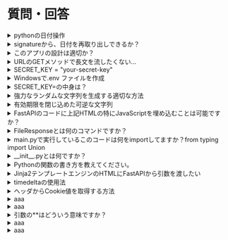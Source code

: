 # 質問・回答

<details><summary>pythonの日付操作</summary>

## Q.
timedelta()の月や年の場合などほかの場合の使い方を教えてください。

## A.
`timedelta`は、特定の期間を表すための便利なクラスです。ただし、`timedelta`自体は日付と時間を表すためのもので、月や年の単位を直接サポートしていません。これは、月や年の長さが一定ではないためです（例えば、月の日数は30日や31日、2月は28日や29日）。

月や年の単位を扱うためには、Pythonの`dateutil`ライブラリを使うことが一般的です。このライブラリには、より高機能な`relativedelta`クラスがあり、これを使用することで月や年を簡単に操作できます。

まず、必要なライブラリをインストールします：
```bash
pip install python-dateutil
```

次に、以下のコード例で`relativedelta`を使って月や年を操作する方法を示します：

```python
from datetime import date
from dateutil.relativedelta import relativedelta

# 今日の日付
today = date.today()

# 1ヶ月後の日付を取得
one_month_later = today + relativedelta(months=1)
print(f"1ヶ月後の日付: {one_month_later}")

# 1年前の日付を取得
one_year_ago = today relativedelta(years=1)
print(f"1年前の日付: {one_year_ago}")
```

このコードでは、`relativedelta`を使って以下のような操作を行っています：
`relativedelta(months=1)`で1ヶ月後の日付を取得
`relativedelta(years=1)`で1年前の日付を取得

`relativedelta`を使うことで、月や年の単位を簡単に操作できるようになります。ぜひ試してみてください！

何か他に質問があれば、いつでもお知らせくださいね。😊

</details>

<details><summary>signatureから、日付を再取り出しできるか？</summary>

## Q.
この関数の返却値であるsignatureから、日付を再取り出しする関数は可能ですか？

## A.
デジタル署名の目的はメッセージの認証と整合性の確認であり、署名そのものから元のメッセージや日付を抽出することはできません。署名はメッセージのハッシュ値に基づいて生成されるため、元のメッセージや日付を再生成することは数学的に不可能です。これは、メッセージが改ざんされていないことを確認するための重要な特性です。

ただし、メッセージと日付を組み合わせた形式で保存し、それを後で検証することはできます。例えば、元のメッセージと日付を結合して保存し、その結合されたメッセージに対して署名を生成し、後でその署名を検証することで、メッセージと日付が改ざんされていないことを確認できます。

### 例：メッセージと日付を検証するコード

1. **署名生成関数**:
   ```python
   from datetime import date
   from cryptography.hazmat.primitives import hashes
   from cryptography.hazmat.primitives.asymmetric import padding
   from cryptography.hazmat.primitives.serialization import load_pem_private_key

   def sign_message(private_key, message: str, date: date):
       combined_message = message + str(date)
       signature = private_key.sign(
           combined_message.encode(),
           padding.PSS(
               mgf=padding.MGF1(hashes.SHA256()),
               salt_length=padding.PSS.MAX_LENGTH
           ),
           hashes.SHA256()
       )
       return signature, combined_message
   ```

2. **署名検証関数**:
   ```python
   def verify_signature(public_key, combined_message: str, signature):
       try:
           public_key.verify(
               signature,
               combined_message.encode(),
               padding.PSS(
                   mgf=padding.MGF1(hashes.SHA256()),
                   salt_length=padding.PSS.MAX_LENGTH
               ),
               hashes.SHA256()
           )
           return True
       except:
           return False
   ```

3. **使用例**:
   ```python
   from cryptography.hazmat.primitives.asymmetric import rsa

   # 秘密鍵をファイルから読み込む関数（参考）
   def load_private_key(key_file: str):
       with open(key_file, "rb") as key_file:
           private_key = load_pem_private_key(key_file.read(), password=None)
       return private_key

   # 公開鍵を取得
   private_key = load_private_key("./my-local.key")
   public_key = private_key.public_key()

   # 署名の生成
   today_date = date.today()
   message = "ExampleMessage"
   signature, combined_message = sign_message(private_key, message, today_date)

   # 署名の検証
   is_valid = verify_signature(public_key, combined_message, signature)
   print(f"署名が有効かどうか: {is_valid}")
   ```

この方法で、メッセージと日付が改ざんされていないことを検証できますが、署名そのものから日付を取り出すことはできません。

他に質問があれば、どうぞお知らせくださいね！😊

</details>

<details><summary>このアプリの設計は適切か？</summary>

## Q.
このアプリの設計で適切かどうか教えてください。今アプリを作っています。弁当注文アプリです。ユーザーがスマホでNFCカードを読み取り、NFCカードに記録されているURLのポータルサイトにアクセスをすると、アクセス先画面がユーザーIDとパスワードの入力を要求する。ユーザーがそれらを入力後OKボタンを押すと、入力したユーザーIDとパスワードと今日の日付でcombined_messageをつくり、combined_messageを使って署名を生成つまりsignatureをつくる。combined_messageとsignatureはユーザーのブラウザのCookieに保存される。次回ポータルサイトにアクセスすると、combined_messageから日付を取り出してsignatureがcombined_messageの署名であることを確認する。Trueならば日付のチェックをする。Falseならば、エラー画面に遷移する。どうでしょうか？

## A.
アプリの設計についてお話しいただきありがとうございます。全体的に非常によく考えられた設計だと思います。ただし、セキュリティやユーザー体験の観点からいくつかのポイントを考慮することをおすすめします。

### 良い点
1. **NFCカードの利用**: スマートで便利な方法です。
2. **署名の生成と検証**: 安全なデータやユーザー認証のための良い方法です。

### 改善提案
1. **ブラウザのCookieの利用**:
   Cookieに保存する情報が多いと、セキュリティリスクが高まります。特に署名やcombined_messageのような重要な情報はセキュアなストレージ（例えば`localStorage`や`sessionStorage`）を検討することが望ましいです。

2. **日付と署名の検証**:
   Combined_messageから日付を取り出し、署名を検証する部分が重要です。これが成功した場合、日付をチェックして、例えば30日以内に発行されたものであるかを確認するロジックを追加することをお勧めします。

3. **セッション管理**:
   ログインセッションの有効期限や、セッション管理を適切に行い、長時間ログイン状態が続くことによるセキュリティリスクを防ぎます。

### 改善後のフロー
1. **ユーザーがNFCカードを読み取る**:
   URLのポータルサイトにアクセスする。

2. **ユーザーIDとパスワードの入力**:
   フォームでIDとパスワードを入力し、OKボタンを押す。

3. **署名の生成**:
   - 入力したID、パスワード、今日の日付を組み合わせた`combined_message`を作成。
   - `combined_message`を使って署名を生成し、`signature`を作成。
   - `combined_message`と`signature`をセキュアなストレージに保存。

4. **次回アクセス時の検証**:
   - ポータルサイトにアクセスすると、保存された`combined_message`から日付を取り出す。
   - `combined_message`と`signature`を使って署名の検証を行う。
   - 検証が成功した場合、日付のチェックを行い、許可された範囲内の日付か確認。
   - 検証が失敗した場合や日付が無効な場合、エラー画面に遷移。

このように改良すると、セキュリティとユーザーエクスペリエンスが向上するでしょう。何か他にご質問や詳細についてご相談があれば、どうぞお知らせください！😊

</details>

<details><summary>URLのGETメソッドで長文を流したくない…</summary>

## Q.
上記設計で、署名であるsignatureからハッシュにつかった日付は取り出せないと回答が以前ありました。URLのGETメソッドで長文を流したくないため、日付を取り出せるシグネチャーみたいな何か良い工夫やお知恵はありませんか？

## A.
承知しました。URLのGETメソッドで長文を送信しないための工夫として、いくつかの方法を検討できます。これらの方法は、日付を取り出せるようにするだけでなく、データのセキュリティと効率性も向上させます。

### 方法1: 署名とは別に日付を保存
署名と同時に日付を別に保存しておき、次回アクセス時に取り出して検証する方法です。この方法では、署名生成時に使用した日付をクッキーやセッションストレージに保存することで、署名と日付を効率的に検証できます。

### 方法2: 短縮ハッシュを使用
日付を含むメッセージのハッシュを生成し、そのハッシュの一部を含む短いトークンを使用する方法です。日付のハッシュ部分を検証することで、日付が正しいかどうかを確認できます。

### 方法3: JSON Web Tokens (JWT) を使用
JWTを使用して、署名済みのトークンにデータを埋め込み、署名検証とデータの取り出しを同時に行います。JWTは、データのペイロードに日付を含めることができ、さらに署名付きであるため、データの改ざんを防げます。

以下に、JWTを使用する例を示します：

1. **必要なライブラリのインストール**:
   ```bash
   pip install pyjwt
   ```

2. **JWTの生成と検証**:
   ```python
   import jwt
   from datetime import datetime, timedelta

   SECRET_KEY = "your-secret-key"

   # JWTの生成関数
   def create_jwt(username: str, password: str, date: datetime):
       payload = {
           "username": username,
           "password": password,
           "date": str(date),
           "exp": datetime.utcnow() + timedelta(days=1)  # 有効期限を設定
       }
       token = jwt.encode(payload, SECRET_KEY, algorithm="HS256")
       return token

   # JWTの検証関数
   def verify_jwt(token: str):
       try:
           payload = jwt.decode(token, SECRET_KEY, algorithms=["HS256"])
           return payload
       except jwt.ExpiredSignatureError:
           return None
       except jwt.InvalidTokenError:
           return None

   # 使用例
   today_date = datetime.today()
   token = create_jwt("example_user", "example_password", today_date)
   print(f"Generated JWT: {token}")

   payload = verify_jwt(token)
   if payload:
       print(f"Token is valid. Payload: {payload}")
   else:
       print("Invalid or expired token.")
   ```

この方法を使用することで、トークンに含まれる日付を直接取り出し、署名の有効性を検証できます。JWTは、データのセキュリティを確保しながら、必要な情報を効率的に管理できます。

これらの方法が役立つことを願っています。他にも質問や詳細なアドバイスが必要であれば、どうぞお知らせください！😊

</details>

<details><summary>SECRET_KEY = "your-secret-key"</summary>

## Q.
上記コードのこの部分は何ですか？実際のファイルのパスでしょうか？SECRET_KEY = "your-secret-key"

## A.
`SECRET_KEY = "your-secret-key"` は実際のファイルのパスではなく、JWT (JSON Web Token) を生成および検証するために使用する秘密鍵を表しています。この秘密鍵は、トークンの署名を生成し、そのトークンの整合性を検証するために使用されます。

具体的には、`SECRET_KEY` はトークンのペイロード部分をハッシュ化し、署名を作成する際に使います。トークンを検証するときも、同じ`SECRET_KEY`を使ってトークンが改ざんされていないか確認します。

このキーは、セキュリティ上重要なため、強力かつ安全な値を設定する必要があります。以下は、実際のアプリケーションで`SECRET_KEY`を設定する例です：

```python
import os

SECRET_KEY = os.getenv("SECRET_KEY", "your-default-secret-key")
```

このコードでは、環境変数`SECRET_KEY`から秘密鍵を取得し、環境変数が設定されていない場合にはデフォルト値`"your-default-secret-key"`を使用します。環境変数に設定することで、コードにハードコーディングすることなく安全に管理できます。

### 環境変数を設定する方法 (例: `.env`ファイル)
1. プロジェクトディレクトリに `.env` ファイルを作成し、以下のように記述します：
   ```
   SECRET_KEY=your-very-strong-secret-key
   ```

2. Pythonコード内で、`python-dotenv` パッケージを使って環境変数を読み込みます：
   ```python
   from dotenv import load_dotenv
   import os

   load_dotenv()
   SECRET_KEY = os.getenv("SECRET_KEY")
   ```

この方法を使うことで、秘密鍵をより安全に管理できます。

他にもご質問があれば、どうぞお知らせくださいね！😊

</details>

<details><summary>Windowsで.env ファイルを作成</summary>

## Q.
プロジェクトディレクトリに .env ファイルを作成し、以下のように記述します：と上記にありますが、Windowsではどのようにして.envファイルを作るのですか？

## A.
Windowsで`.env`ファイルを作成するのはとても簡単です。以下の手順に従ってください：

1. **プロジェクトディレクトリを開く**:
   - まず、プロジェクトが保存されているフォルダをエクスプローラで開きます。

2. **テキストエディタを使用する**:
   - 任意のテキストエディタ（例えば、メモ帳やVS Codeなど）を開きます。

3. **新しいファイルを作成**:
   - テキストエディタで新しいファイルを作成します。

4. **内容を記述**:
   - ファイルに必要な環境変数を記述します。例えば：
     ```
     SECRET_KEY=your-very-strong-secret-key
     ```

5. **.envファイルとして保存**:
   - テキストエディタの「保存」機能を使ってファイルを保存します。このとき、ファイル名を`.env`として保存します。
     - **メモ帳の場合**：
       - 「ファイル」メニューから「名前を付けて保存」を選択。
       - ファイル名に`.env`と入力し、「ファイルの種類」を「すべてのファイル」に変更します。
       - 「保存」ボタンをクリックしてファイルを保存します。

これで、Windowsで`.env`ファイルを作成し、必要な環境変数を設定することができます。

何か他にも疑問や質問があれば、いつでもどうぞお知らせくださいね！😊

</details>

<details><summary>SECRET_KEY=の中身は？</summary>

## Q.
.envファイルの中のこの部分ですが、イコールの右側にはハッシュ値が入るということであっていますか？SECRET_KEY=your-very-strong-secret-key

## A.
いいえ、イコールの右側にはハッシュ値が入るわけではありません。`SECRET_KEY`はハッシュ値そのものではなく、JWT（JSON Web Token）を生成および検証するための秘密鍵として使用されます。一般的には、ランダムな文字列や強力なパスワードのような値を設定します。

例えば、次のような強力なランダムな文字列を設定します：
```
SECRET_KEY=your-very-strong-secret-key
```
この場合の `your-very-strong-secret-key` は、セキュリティが確保されたランダムな文字列に置き換えるべきです。ここでは例として記載していますが、実際には次のように非常に強力な秘密鍵を使用することを推奨します：
```
SECRET_KEY=3a5e8e2b7c9d5f7b6a1b2e9f8e2d6c3e4f5a6b7c8d9e0a1b2c3d4e5f6a7b8c9d
```

この`SECRET_KEY`を使ってJWTトークンを生成および検証します。この鍵は第三者には漏らさず、環境変数や`.env`ファイルに保存することで、アプリケーション内でセキュリティを確保します。

わかりやすかったでしょうか？他にも質問があれば、どうぞお知らせくださいね。😊

</details>

<details><summary>強力なランダムな文字列を生成する適切な方法</summary>

## Q.
- この your-very-strong-secret-key 部分には、強力なランダムな文字列を生成する適切な方法はご存じないですか？

## A.
- はい、強力なランダムな文字列を生成する適切な方法をご紹介します。Pythonを使用して、セキュリティに強いランダムな文字列を生成する方法をいくつか紹介します。

### 方法1: `secrets`モジュールを使用
`secrets`モジュールは、セキュリティトークンやパスワードの生成に適しています。以下の例では、指定した長さのランダムな文字列を生成します。

```python
import secrets
import string

def generate_secret_key(length=32):
    characters = string.ascii_letters + string.digits + string.punctuation
    secret_key = ''.join(secrets.choice(characters) for _ in range(length))
    return secret_key

# 使用例
secret_key = generate_secret_key(64)
print(f"Generated SECRET_KEY: {secret_key}")
```

### 方法2: `os.urandom`を使用
`os.urandom`を使用してバイト列を生成し、それを16進数に変換する方法です。これもセキュアなランダムな文字列の生成に使用できます。

```python
import os
import binascii

def generate_secret_key(length=32):
    return binascii.hexlify(os.urandom(length)).decode()

# 使用例
secret_key = generate_secret_key(32)
print(f"Generated SECRET_KEY: {secret_key}")
```

### 方法3: `uuid`モジュールを使用
`uuid`モジュールを使用して、ユニークな識別子を生成する方法です。UUID4を使用すると、ランダムなUUIDを生成できます。

```python
import uuid

def generate_secret_key():
    return str(uuid.uuid4())

# 使用例
secret_key = generate_secret_key()
print(f"Generated SECRET_KEY: {secret_key}")
```

どの方法でもセキュリティが高く、強力なランダムな文字列を生成できます。プロジェクトの要件に合わせてお好みの方法を選んでください。

何か他にご質問があれば、いつでもお知らせくださいね！😊

</details>

<details><summary>有効期限を閉じ込めた可逆な文字列</summary>

## Q.
- 有効期限を閉じ込めた可逆な文字列を作成する方法はございませんか？

## A.
- 有効期限を含む可逆な文字列を作成する方法として、暗号化を使用するのが一般的です。暗号化を使って、有効期限を含むデータを暗号化し、必要なときに復号することで、有効期限を取り出すことができます。

以下に、Pythonの`cryptography`ライブラリを使用して、有効期限を含む文字列を暗号化し、後で復号する方法を示します：

1. **必要なライブラリのインストール**:
   ```bash
   pip install cryptography
   ```

2. **暗号化と復号の関数**:
   ```python
   from cryptography.fernet import Fernet
   from datetime import datetime, timedelta

   # 秘密鍵の生成
   def generate_key():
       return Fernet.generate_key()

   # データの暗号化
   def encrypt_data(secret_key, message, expiration_date):
       fernet = Fernet(secret_key)
       combined_message = f"{message}|{expiration_date.isoformat()}"
       encrypted_message = fernet.encrypt(combined_message.encode())
       return encrypted_message

   # データの復号
   def decrypt_data(secret_key, encrypted_message):
       fernet = Fernet(secret_key)
       decrypted_message = fernet.decrypt(encrypted_message).decode()
       message, expiration_date_str = decrypted_message.split('|')
       expiration_date = datetime.fromisoformat(expiration_date_str)
       return message, expiration_date

   # 使用例
   secret_key = generate_key()
   print(f"Generated SECRET_KEY: {secret_key.decode()}")

   message = "ExampleMessage"
   expiration_date = datetime.utcnow() + timedelta(days=1)  # 1日後の有効期限
   encrypted_message = encrypt_data(secret_key, message, expiration_date)
   print(f"Encrypted Message: {encrypted_message}")

   decrypted_message, decrypted_expiration_date = decrypt_data(secret_key, encrypted_message)
   print(f"Decrypted Message: {decrypted_message}")
   print(f"Decrypted Expiration Date: {decrypted_expiration_date}")
   ```

### 各部分の説明
- **`generate_key` 関数**:
  - 暗号化と復号に使用する秘密鍵を生成します。

- **`encrypt_data` 関数**:
  - メッセージと有効期限の日付を結合し、暗号化します。
  - `Fernet`オブジェクトを使用して、暗号化されたバイト列を生成します。

- **`decrypt_data` 関数**:
  - 暗号化されたメッセージを復号し、元のメッセージと有効期限の日付を取り出します。
  - 復号されたデータはパイプ（|）で分割され、元のメッセージと有効期限の日付に分けられます。

この方法を使用することで、有効期限を含む文字列を安全に暗号化し、必要に応じて復号することができます。ぜひ試してみてください！

他にも質問があれば、どうぞお知らせくださいね。😊

</details>

<details><summary>FastAPIのコードに上記HTMLの特にJavaScriptを埋め込むことは可能ですか？</summary>

## Q.
- FastAPIのコードに上記HTMLの特にJavaScriptを埋め込むことは可能ですか？

## A.
- はい、FastAPIのコードにHTMLとJavaScriptを埋め込むことは可能です。FastAPIを使ってHTMLテンプレートをレンダリングし、JavaScriptを埋め込むことができます。そのためには、Jinja2テンプレートエンジンを使用するのが一般的です。

以下に、FastAPIアプリケーションでHTMLとJavaScriptをレンダリングする方法の例を示します：

### 1. 必要なパッケージをインストールする
まず、Jinja2テンプレートエンジンをインストールします：
```sh
pip install fastapi jinja2 uvicorn
```

### 2. FastAPIアプリケーションを作成する
次に、FastAPIアプリケーションのコードを記述します：

```python
from fastapi import FastAPI
from fastapi.responses import HTMLResponse
from fastapi.templating import Jinja2Templates
from starlette.requests import Request

app = FastAPI()
templates = Jinja2Templates(directory="templates")

@app.get("/", response_class=HTMLResponse)
async def read_item(request: Request):
    return templates.TemplateResponse("index.html", {"request": request})
```

### 3. HTMLテンプレートを作成する
次に、テンプレートディレクトリ（ここでは `templates` ディレクトリ）に `index.html` ファイルを作成し、先ほどのHTMLとJavaScriptを埋め込みます：

```html
<!DOCTYPE html>
<html lang="ja">
<head>
    <meta charset="UTF-8">
    <meta name="viewport" content="width=device-width, initial-scale=1.0">
    <title>現在のURLを表示</title>
    <script>
        function displayCurrentURL() {
            var currentURL = window.location.href;
            document.getElementById("urlDisplay").innerText = currentURL;
        }
    </script>
</head>
<body onload="displayCurrentURL()">
    <h1>現在のURLを表示</h1>
    <p id="urlDisplay"></p>
</body>
</html>
```

### 4. アプリケーションを起動する
最後に、Uvicornを使用してアプリケーションを起動します：
```sh
uvicorn main:app --reload
```

これで、FastAPIアプリケーションでHTMLテンプレートをレンダリングし、JavaScriptを埋め込むことができます。アクセスすると、現在のURLが表示されるようになります。

他に何か知りたいことやサポートが必要なことがあれば教えてくださいね！

</details>

<details><summary>FileResponseとは何のコマンドですか？</summary>

## Q.
- favicon_path = 'favicon.ico' # Adjust path to file @app.get('/favicon.ico', include_in_schema=False) async def favicon(): return FileResponse(favicon_path)上記のコードでブラウザがfaviconを要求して失敗するエラーを消せました。return FileResponseとは何のコマンドですか？

## A.
- `return FileResponse(favicon_path)` は、FastAPIの中でファイルをレスポンスとして返すためのコマンドです。具体的には、指定したパスにあるファイルをHTTPレスポンスとして返します。この場合、`favicon.ico`ファイルをブラウザに返すことで、ブラウザのファビコン要求に応答しています。

### `FileResponse`の説明
- **`FileResponse`**: FastAPIの`starlette.responses`モジュールの一部で、ファイルを非同期に返すためのレスポンスクラスです。ファイルをダウンロードさせるだけでなく、直接表示させることもできます。

### 使用例
この例では、ファビコン（`favicon.ico`）をブラウザに返しています：
```python
from fastapi import FastAPI
from starlette.responses import FileResponse

app = FastAPI()

favicon_path = 'favicon.ico'  # ファビコンのファイルパス

@app.get('/favicon.ico', include_in_schema=False)
async def favicon():
    return FileResponse(favicon_path)
```

### パラメータ
- **`favicon_path`**: ファビコンのファイルパスを指定しています。ここでは、'favicon.ico' がプロジェクトのルートに存在するファイルとして指定されています。
- **`include_in_schema=False`**: このエンドポイントをOpenAPIスキーマ（自動生成されるAPIドキュメント）に含めないように指定しています。ファビコンは通常のAPIエンドポイントではないため、ドキュメントに表示させる必要がない場合に使用します。

これで、FastAPIを使ってファビコンのリクエストに応答する方法が理解できたと思います。他に気になることや、さらに知りたいことがあれば教えてくださいね！

</details>

<details><summary>main.pyで実行しているこのコードは何をimportしてますか？from typing import Union</summary>

## Q.
- main.pyで実行しているこのコードは何をimportしてますか？from typing import Union

## A.
- `from typing import Union` は、Pythonの型ヒント（type hinting）のためのモジュールである`typing`から`Union`をインポートしています。`Union`を使うことで、関数や変数に複数の型を持たせることができます。これにより、コードの可読性や保守性が向上します。

### 使用例
例えば、以下のように関数に対して型ヒントを付けることができます：

```python
from typing import Union

def add(x: Union[int, float], y: Union[int, float]) -> Union[int, float]:
    return x + y
```

この場合、`add`関数は引数として整数（`int`）または浮動小数点数（`float`）を受け取り、戻り値としても整数または浮動小数点数を返すことができます。

これにより、関数を呼び出す際に渡される引数の型を明示的に示すことができ、IDE（統合開発環境）やコードエディタも型チェックを行う際に役立ちます。

他に何か質問やお手伝いできることがあれば教えてくださいね！


</details>

<details><summary>__init__.pyとは何ですか？</summary>

## Q.
- __init__.pyとは何ですか？

## A.
- `__init__.py`は、Pythonのパッケージを定義するための特別なファイルです。このファイルは、ディレクトリをパッケージとして認識させる役割を持っています。以下にその詳細を説明します。

### 主な役割
- **パッケージの認識**: ディレクトリ内に`__init__.py`ファイルが存在することで、そのディレクトリがパッケージとして認識されます。これにより、他のスクリプトからパッケージとしてインポートすることが可能になります。
- **初期化コードの実行**: パッケージがインポートされる際に実行したい初期化コードを`__init__.py`に記述することができます。たとえば、サブモジュールやサブパッケージのインポート、パッケージ内の設定値の初期化などが含まれます。

### 使用例
例えば、次のようなディレクトリ構造があるとします：

```
my_package/
    __init__.py
    module1.py
    module2.py
```

`__init__.py`ファイルが存在することで、`my_package`をパッケージとして認識し、以下のようにインポートすることができます：

```python
from my_package import module1
from my_package import module2
```

### 必要性
Python 3.3以降では、`__init__.py`が存在しなくてもディレクトリはパッケージとして認識されますが、`__init__.py`を使用することで、より明示的にパッケージ構造を定義することが推奨されています。また、初期化コードを実行する必要がある場合は、依然として`__init__.py`が必要です。

他に知りたいことや、お手伝いできることがあれば教えてくださいね！


</details>

<details><summary>Pythonの関数の書き方を教えてください。</summary>

## Q.
- Pythonの関数の書き方を教えてください。

## A.
- Pythonの関数は、`def`キーワードを使って定義します。関数は再利用可能なコードのブロックで、特定のタスクを実行するために使用されます。基本的な関数の書き方を説明します。

### 基本構造
```python
def 関数名(引数1, 引数2, ...):
    """関数の説明（ドキュメンテーションストリング）"""
    処理
    return 戻り値
```

### 例
簡単な関数の例を見てみましょう。

```python
def add(a, b):
    """二つの数値を足し合わせる関数"""
    result = a + b
    return result
```

この関数`add`は、引数`a`と`b`を受け取り、それらの和を計算して返します。

### 使用例
関数を呼び出して使用する例です。

```python
x = 5
y = 10
print(add(x, y))  # 15が出力される
```

### ドキュメンテーションストリング（Docstring）
関数の説明を記述するために、ドキュメンテーションストリング（`""" ... """`）を使うことができます。これにより、関数の目的や使用方法を明確に記述できます。

### デフォルト引数
引数にはデフォルト値を設定することもできます。

```python
def greet(name, greeting="Hello"):
    """名前と挨拶を受け取る関数"""
    return f"{greeting}, {name}!"

print(greet("Alice"))          # "Hello, Alice!" が出力される
print(greet("Bob", "Hi"))      # "Hi, Bob!" が出力される
```

### キーワード引数
関数を呼び出す際に、引数の名前を指定して渡すこともできます。

```python
def display_info(name, age):
    """名前と年齢を表示する関数"""
    return f"Name: {name}, Age: {age}"

print(display_info(age=25, name="Charlie"))  # "Name: Charlie, Age: 25" が出力される
```

### 任意の数の引数（*args と **kwargs）
任意の数の位置引数やキーワード引数を受け取ることもできます。

```python
def print_args(*args):
    """任意の数の位置引数を表示する関数"""
    for arg in args:
        print(arg)

def print_kwargs(**kwargs):
    """任意の数のキーワード引数を表示する関数"""
    for key, value in kwargs.items():
        print(f"{key}: {value}")

print_args(1, 2, 3)  # 1, 2, 3がそれぞれ別の行に出力される
print_kwargs(a=1, b=2)  # "a: 1" と "b: 2" がそれぞれ別の行に出力される
```

これで、Pythonの関数の基本的な書き方と使用方法について理解できたと思います。他に知りたいことがあれば教えてくださいね！

</details>
<details><summary>Jinja2テンプレートエンジンのHTMLにFastAPIから引数を渡したい</summary>

## Q.
- Jinja2テンプレートエンジンのHTMLにFastAPIから引数を渡したい。具体的にはtoken変数。どうすればいいですか？

## A.
- FastAPIでJinja2テンプレートエンジンを使用して、HTMLテンプレートに変数を渡すには、`TemplateResponse`のコンテキストに変数を追加する必要があります。以下は、あなたのコードを修正して`token`変数をテンプレートに渡す方法の例です：

### 修正後のFastAPIコード
```python
from fastapi import FastAPI, Form, Request
from fastapi.responses import HTMLResponse
from fastapi.templating import Jinja2Templates
from datetime import datetime

app = FastAPI()
templates = Jinja2Templates(directory="templates")

def create_jwt(username, password, date):
    # JWTを作成する関数の実装
    return "dummy_token"

# 登録完了画面test
@app.post("/register", response_class=HTMLResponse)
async def register(request: Request, username: str = Form(...), password: str = Form(...)):
    try:
        # 使用例
        today_date = datetime.today()
        token = create_jwt(username, password, today_date)
        print(f"Generated JWT: {token}")

        # テンプレートにtokenを渡す
        return templates.TemplateResponse("regist_complete.html", {"request": request, "token": token})
    except Exception as e:
        return f"<html><body><h2>エラー: {str(e)}</h2></body></html>"
```

### 修正後のHTMLテンプレート（`regist_complete.html`）
```html
<!DOCTYPE html>
<html>
<head>
    <title>登録完了</title>
</head>
<body>
    <h1>OKです</h1>
    <h2>ユーザー登録が完了しました。</h2>
    <p>Generated JWT: {{ token }}</p>
    <h2>次の書式でtokenを渡してください</h2>
    <a href="https://localhost:8000/abc?token={{ token }}" target="_blank" alt="説明文">ここをクリック</a>
</body>
</html>
```

これにより、FastAPIから生成されたJWTトークンをHTMLテンプレートに渡し、ページに表示することができます。

何か他に質問やサポートが必要なことがあれば、どうぞお知らせくださいね！

</details>

<details><summary>timedeltaの使用法</summary>

## Q.
- これはどういう意味でしょうか？
    - from datetime import datetime, timedelta 
    - d = datetime.fromisoformat("2004-07-07T00:00:00") 
    - d #=> datetime.datetime(2004, 7, 7, 0, 0) 
    - d + timedelta(seconds=30) #=> datetime.datetime(2004, 7, 7, 0, 0, 30) 
    - d + timedelta(hours=8) #=> datetime.datetime(2004, 7, 7, 8, 0)

## A.
- このコードの目的は、`datetime` モジュールと `timedelta` クラスを使用して日付と時間の操作を行うことです。具体的には、ISO 8601形式の文字列から日付と時間を作成し、それに時間の増分を追加しています。以下の説明で詳細を解説します。

### コードの解説

1. **必要なモジュールのインポート**
    ```python
    from datetime import datetime, timedelta
    ```
    - `datetime` モジュールと `timedelta` クラスをインポートします。

2. **ISO 8601形式の文字列から `datetime` オブジェクトを作成**
    ```python
    d = datetime.fromisoformat("2004-07-07T00:00:00")
    ```
    - `"2004-07-07T00:00:00"` という文字列を `datetime` オブジェクトに変換し、変数 `d` に代入します。このオブジェクトは `2004年7月7日 00:00:00` を表しています。

3. **`timedelta` を使った時間の加算**
    ```python
    d + timedelta(seconds=30) #=> datetime.datetime(2004, 7, 7, 0, 0, 30)
    ```
    - `d` に30秒を追加します。結果は `2004年7月7日 00:00:30` となります。

    ```python
    d + timedelta(hours=8) #=> datetime.datetime(2004, 7, 7, 8, 0)
    ```
    - `d` に8時間を追加します。結果は `2004年7月7日 08:00:00` となります。

これにより、指定された日付と時刻に特定の時間を加算した結果が得られます。`timedelta` クラスを使うことで、時間の操作が簡単に行えるようになっています。

他にも何か質問があれば、どうぞお知らせくださいね！😊

</details>

<details><summary>ヘッダからCookie値を取得する方法</summary>

## Q.
- ではヘッダからCookie値である"cookie-key"を受け取る場合=Header(もcookie_key)になるのでしょうか？

## A.
- ほぼ正しいですが、`Header()`を使ってクッキーの値を取得するには、少し工夫が必要です。具体的には、`Header`デコレーターを使い、クッキーの名前を小文字で指定します。

以下に例を示します：

### コード例

```python
from fastapi import FastAPI, Header
from typing import Optional

app = FastAPI()

@app.get("/items/")
async def read_items(cookie_key: Optional[str] = Header(None, alias="cookie-key")):
    return {"cookie-key": cookie_key}
```

### 説明

- **cookie_key: Optional[str] = Header(None, alias="cookie-key")**:
  - `cookie_key`というパラメータをリクエストヘッダから取得します。
  - `Header`を使い、デフォルト値を `None` に設定し、`alias`オプションを使ってクッキーの名前を指定します。
  - `alias`オプションにより、ヘッダ名が「cookie-key」として扱われます。

### `curl` コマンドでの実行例

```bash
curl -H "Cookie: cookie-key=my-cookie-value" "http://127.0.0.1:8000/items/"
```

このコマンドを実行すると、`cookie-key`という名前のクッキーが送信され、FastAPIアプリケーションがその値を受け取ってレスポンスとして返します。

この方法を使うことで、クッキーの値をリクエストヘッダから取得できます。何か他に質問があれば、どうぞ教えてくださいね！ 😊



</details>

<details><summary>aaa</summary>

## Q.
- 

## A.
- 

</details>

<details><summary>aaa</summary>

## Q.
- 

## A.
- 

</details>

<details><summary>引数の**はどういう意味ですか？</summary>

## Q.
- このコードのカッコ内の**はどういう意味ですか？
> return UserOut(**user.dict())

## A.
- このコードの`**`は、Pythonの「辞書のアンパッキング」機能を使用しています。具体的には、`**`を使うことで辞書（`dict`）の内容をキーワード引数として関数やクラスに渡すことができます。

以下で詳しく説明します：

```python
return UserOut(**user.dict())
```

この行では、次のことを行っています：

1. **`user.dict()`**:
   - `user`（`UserIn`インスタンス）の属性を辞書形式に変換します。例えば、`UserIn`インスタンスが次のようなデータを持っているとします：
     ```python
     user = UserIn(username="testuser", password="testpassword", email="testuser@example.com", full_name="Test User")
     ```
     これを`user.dict()`で辞書形式に変換すると、次のような辞書が得られます：
     ```python
     {
         "username": "testuser",
         "password": "testpassword",
         "email": "testuser@example.com",
         "full_name": "Test User"
     }
     ```

2. **`**user.dict()`**:
   - この辞書を`UserOut`クラスのコンストラクタにキーワード引数として渡しています。具体的には、辞書の各キーとその値が`UserOut`クラスの対応する引数にマッピングされます。つまり、次のように展開されます：
     ```python
     UserOut(username="testuser", email="testuser@example.com", full_name="Test User")
     ```

これにより、`UserIn`モデルから取得したデータを簡単に`UserOut`モデルに変換して返すことができます。

他にも疑問点や知りたいことがあれば、どうぞ教えてくださいね！

</details>

<details><summary>aaa</summary>

## Q.
- 

## A.
- 

</details>

<details><summary>aaa</summary>

## Q.
- 

## A.
- 

</details>